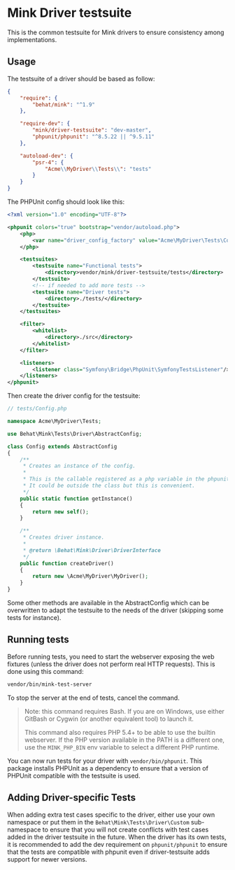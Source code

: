 Mink Driver testsuite
=====================

This is the common testsuite for Mink drivers to ensure consistency among implementations.

Usage
-----

The testsuite of a driver should be based as follow:

```json
{
    "require": {
        "behat/mink": "^1.9"
    },

    "require-dev": {
        "mink/driver-testsuite": "dev-master",
        "phpunit/phpunit": "^8.5.22 || ^9.5.11"
    },

    "autoload-dev": {
        "psr-4": {
            "Acme\\MyDriver\\Tests\\": "tests"
        }
    }
}
```

The PHPUnit config should look like this:

```xml
<?xml version="1.0" encoding="UTF-8"?>

<phpunit colors="true" bootstrap="vendor/autoload.php">
    <php>
        <var name="driver_config_factory" value="Acme\MyDriver\Tests\Config::getInstance" />
    </php>

    <testsuites>
        <testsuite name="Functional tests">
            <directory>vendor/mink/driver-testsuite/tests</directory>
        </testsuite>
        <!-- if needed to add more tests -->
        <testsuite name="Driver tests">
            <directory>./tests/</directory>
        </testsuite>
    </testsuites>

    <filter>
        <whitelist>
            <directory>./src</directory>
        </whitelist>
    </filter>

    <listeners>
        <listener class="Symfony\Bridge\PhpUnit\SymfonyTestsListener"/>
    </listeners>
</phpunit>
```

Then create the driver config for the testsuite:

```php
// tests/Config.php

namespace Acme\MyDriver\Tests;

use Behat\Mink\Tests\Driver\AbstractConfig;

class Config extends AbstractConfig
{
    /**
     * Creates an instance of the config.
     *
     * This is the callable registered as a php variable in the phpunit.xml config file.
     * It could be outside the class but this is convenient.
     */
    public static function getInstance()
    {
        return new self();
    }

    /**
     * Creates driver instance.
     *
     * @return \Behat\Mink\Driver\DriverInterface
     */
    public function createDriver()
    {
        return new \Acme\MyDriver\MyDriver();
    }
}
```

Some other methods are available in the AbstractConfig which can be overwritten to adapt the testsuite to
the needs of the driver (skipping some tests for instance).

Running tests
-------------

Before running tests, you need to start the webserver exposing the web fixtures (unless the driver does
not perform real HTTP requests). This is done using this command:

```bash
vendor/bin/mink-test-server
```

To stop the server at the end of tests, cancel the command.

> Note: this command requires Bash. If you are on Windows, use either GitBash or Cygwin (or another
> equivalent tool) to launch it.
>
> This command also requires PHP 5.4+ to be able to use the builtin webserver. If the PHP version available
> in the PATH is a different one, use the `MINK_PHP_BIN` env variable to select a different PHP runtime.

You can now run tests for your driver with `vendor/bin/phpunit`.
This package installs PHPUnit as a dependency to ensure that a version of PHPUnit compatible with the testsuite is used.

Adding Driver-specific Tests
----------------------------

When adding extra test cases specific to the driver, either use your own namespace or put them in the
`Behat\Mink\Tests\Driver\Custom` sub-namespace to ensure that you will not create conflicts with test cases
added in the driver testsuite in the future.
When the driver has its own tests, it is recommended to add the dev requirement on `phpunit/phpunit` to
ensure that the tests are compatible with phpunit even if driver-testsuite adds support for newer versions.

